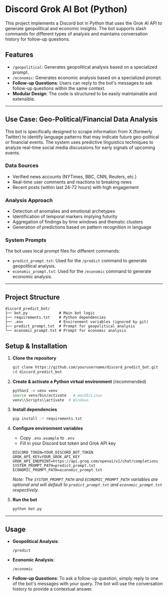 # Discord Grok AI Bot (Python)

This project implements a Discord bot in Python that uses the Grok AI API to generate geopolitical and economic insights. The bot supports slash commands for different types of analysis and maintains conversation history for follow-up questions.

## Features
- `/geopolitical`: Generates geopolitical analysis based on a specialized prompt.
- `/economic`: Generates economic analysis based on a specialized prompt.
- **Follow-up Questions**: Users can reply to the bot's messages to ask follow-up questions within the same context.
- **Modular Design**: The code is structured to be easily maintainable and extensible.

---

## Use Case: Geo-Political/Financial Data Analysis

This bot is specifically designed to scrape information from X (formerly Twitter) to identify language patterns that may indicate future geo-political or financial events. The system uses predictive linguistics techniques to analyze real-time social media discussions for early signals of upcoming events.

### Data Sources
- Verified news accounts (NYTimes, BBC, CNN, Reuters, etc.)
- Real-time user comments and reactions to breaking news
- Recent posts (within last 24-72 hours) with high engagement

### Analysis Approach
- Detection of anomalies and emotional archetypes
- Identification of temporal markers implying futurity
- Aggregation of findings by time windows and thematic clusters
- Generation of predictions based on pattern recognition in language

### System Prompts
The bot uses local prompt files for different commands:
- `predict_prompt.txt`: Used for the `/predict` command to generate geopolitical analysis.
- `economic_prompt.txt`: Used for the `/economic` command to generate economic analysis.

---

## Project Structure
```
discord_predict_bot/
├── bot.py              # Main bot logic
├── requirements.txt    # Python dependencies
├── .env                # Environment variables (ignored by git)
├── predict_prompt.txt  # Prompt for geopolitical analysis
└── economic_prompt.txt # Prompt for economic analysis
```

## Setup & Installation

1. **Clone the repository**
   ```bash
   git clone https://github.com/yourusername/discord_predict_bot.git
   cd discord_predict_bot
   ```

2. **Create & activate a Python virtual environment** (recommended)
   ```bash
   python3 -m venv venv
   source venv/bin/activate   # macOS/Linux
   venv\\Scripts\\activate  # Windows
   ```

3. **Install dependencies**
   ```bash
   pip install -r requirements.txt
   ```

4. **Configure environment variables**
   - Copy `.env.example` to `.env`
   - Fill in your Discord bot token and Grok API key
   ```dotenv
   DISCORD_TOKEN=YOUR_DISCORD_BOT_TOKEN
   GROK_API_KEY=YOUR_GROK_API_KEY
   GROK_API_ENDPOINT=https://api.groq.com/openai/v1/chat/completions
   SYSTEM_PROMPT_PATH=predict_prompt.txt
   ECONOMIC_PROMPT_PATH=economic_prompt.txt
   ```
   *Note: The `SYSTEM_PROMPT_PATH` and `ECONOMIC_PROMPT_PATH` variables are optional and will default to `predict_prompt.txt` and `economic_prompt.txt` respectively.*

5. **Run the bot**
   ```bash
   python bot.py
   ```

---

## Usage
- **Geopolitical Analysis**:
  ```
  /predict
  ```
- **Economic Analysis**:
  ```
  /economic
  ```
- **Follow-up Questions**:
  To ask a follow-up question, simply reply to one of the bot's messages with your query. The bot will use the conversation history to provide a contextual answer.
